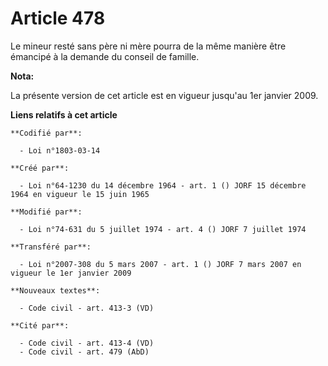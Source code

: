 # Article 478

Le mineur resté sans père ni mère pourra de la même manière être émancipé à la demande du conseil de famille.

**Nota:**

La présente version de cet article est en vigueur jusqu'au 1er janvier 2009.

**Liens relatifs à cet article**

	**Codifié par**:

	  - Loi n°1803-03-14

	**Créé par**:

	  - Loi n°64-1230 du 14 décembre 1964 - art. 1 () JORF 15 décembre 1964 en vigueur le 15 juin 1965

	**Modifié par**:

	  - Loi n°74-631 du 5 juillet 1974 - art. 4 () JORF 7 juillet 1974

	**Transféré par**:

	  - Loi n°2007-308 du 5 mars 2007 - art. 1 () JORF 7 mars 2007 en vigueur le 1er janvier 2009

	**Nouveaux textes**:

	  - Code civil - art. 413-3 (VD)

	**Cité par**:

	  - Code civil - art. 413-4 (VD)
	  - Code civil - art. 479 (AbD)
